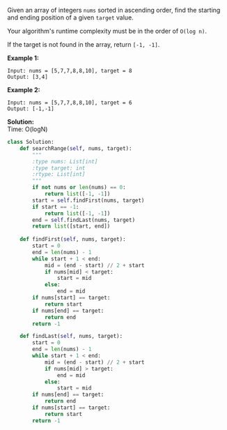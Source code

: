 
Given an array of integers `nums` sorted in ascending order, find the starting and ending position of a given `target` value.

Your algorithm's runtime complexity must be in the order of `O(log n)`.

If the target is not found in the array, return `[-1, -1]`.

**Example 1:**
```
Input: nums = [5,7,7,8,8,10], target = 8
Output: [3,4]
```
**Example 2:**
```
Input: nums = [5,7,7,8,8,10], target = 6
Output: [-1,-1]
```
**Solution:**  
Time: O(logN)
```python
class Solution:
    def searchRange(self, nums, target):
        """
        :type nums: List[int]
        :type target: int
        :rtype: List[int]
        """
        if not nums or len(nums) == 0:
            return list([-1, -1])
        start = self.findFirst(nums, target)
        if start == -1:
            return list([-1, -1])
        end = self.findLast(nums, target)
        return list([start, end])
    
    def findFirst(self, nums, target):
        start = 0
        end = len(nums) - 1
        while start + 1 < end:
            mid = (end - start) // 2 + start
            if nums[mid] < target:
                start = mid
            else:
                end = mid
        if nums[start] == target:
            return start
        if nums[end] == target:
            return end
        return -1

    def findLast(self, nums, target):
        start = 0
        end = len(nums) - 1
        while start + 1 < end:
            mid = (end - start) // 2 + start
            if nums[mid] > target:
                end = mid
            else:
                start = mid
        if nums[end] == target:
            return end
        if nums[start] == target:
            return start
        return -1
```
